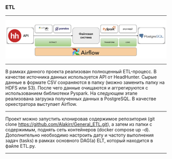 ### ETL
---------------------------------------------------------------------------------------------------------
![Image alt](https://github.com/Alakirr/General_ETL/blob/main/%D0%A1%D1%85%D0%B5%D0%BC%D0%B0%20ETL.png)

---------------------------------------------------------------------------------------------------------

В рамках данного проекта реализован полноценный ETL-процесс. В качестве источника данных используется API от HeadHunter. Сырые данные в формате CSV сохраняются в папку (можно заменить папку на HDFS или S3). После чего данные очищаются и аггрегируются с использованием библиотеки Pyspark. На следующем этапе реализована загрузка полученных данных в PostgreSQL. В качестве оркестратора выступает Airflow.

---------------------------------------------------------------------------------------------------------

Проект можно запустить клонировав содержимое репозитория (git clone https://github.com/Alakirr/General_ETL.git), а затем из папки с содержимым, поднять сеть контейнеров (docker compose up -d). Дополнительно необходимо настроить дату и частоту выполнения задач (tasks) в рамках основного DAG(а) ELT, который находится в файле ETL.py. 

---------------------------------------------------------------------------------------------------------
